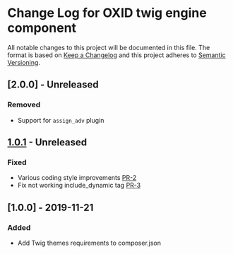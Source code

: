 # Change Log for OXID twig engine component

All notable changes to this project will be documented in this file.
The format is based on [Keep a Changelog](http://keepachangelog.com/)
and this project adheres to [Semantic Versioning](http://semver.org/).

## [2.0.0] - Unreleased

### Removed
- Support for `assign_adv` plugin

## [1.0.1] - Unreleased

### Fixed
- Various coding style improvements [PR-2](https://github.com/OXID-eSales/twig-component/pull/2)
- Fix not working include_dynamic tag [PR-3](https://github.com/OXID-eSales/twig-component/pull/3)

## [1.0.0] - 2019-11-21

### Added
- Add Twig themes requirements to composer.json

[1.0.1]: https://github.com/OXID-eSales/twig-component/compare/v1.0.0...master
